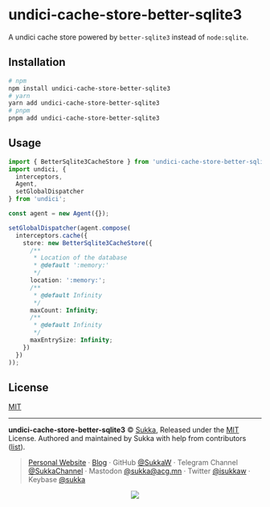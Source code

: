 # undici-cache-store-better-sqlite3

A undici cache store powered by `better-sqlite3` instead of `node:sqlite`.

## Installation

```bash
# npm
npm install undici-cache-store-better-sqlite3
# yarn
yarn add undici-cache-store-better-sqlite3
# pnpm
pnpm add undici-cache-store-better-sqlite3
```

## Usage

```typescript
import { BetterSqlite3CacheStore } from 'undici-cache-store-better-sqlite3';
import undici, {
  interceptors,
  Agent,
  setGlobalDispatcher
} from 'undici';

const agent = new Agent({});

setGlobalDispatcher(agent.compose(
  interceptors.cache({
    store: new BetterSqlite3CacheStore({
      /**
       * Location of the database
       * @default ':memory:'
       */
      location: ':memory:';
      /**
       * @default Infinity
       */
      maxCount: Infinity;
      /**
       * @default Infinity
       */
      maxEntrySize: Infinity;
    })
  })
));
```

## License

[MIT](./LICENSE)

----

**undici-cache-store-better-sqlite3** © [Sukka](https://github.com/SukkaW), Released under the [MIT](./LICENSE) License.
Authored and maintained by Sukka with help from contributors ([list](https://github.com/SukkaW/undici-cache-store-better-sqlite3/graphs/contributors)).

> [Personal Website](https://skk.moe) · [Blog](https://blog.skk.moe) · GitHub [@SukkaW](https://github.com/SukkaW) · Telegram Channel [@SukkaChannel](https://t.me/SukkaChannel) · Mastodon [@sukka@acg.mn](https://acg.mn/@sukka) · Twitter [@isukkaw](https://twitter.com/isukkaw) · Keybase [@sukka](https://keybase.io/sukka)

<p align="center">
  <a href="https://github.com/sponsors/SukkaW/">
    <img src="https://sponsor.cdn.skk.moe/sponsors.svg"/>
  </a>
</p>
